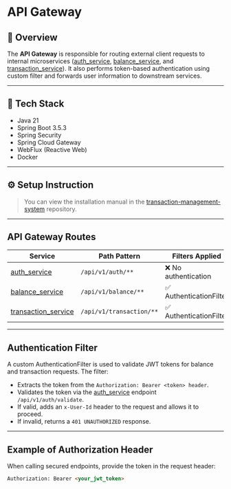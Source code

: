 # API Gateway

## 📜 Overview


The **API Gateway** is responsible for routing external client requests to internal microservices ([auth_service](https://github.com/Asadjon/auth_service.git), [balance_service](https://github.com/Asadjon/balance_service.git), and [transaction_service](https://github.com/Asadjon/transaction_service.git)). It also performs token-based authentication using custom filter and forwards user information to downstream services.

---

## 🚀 Tech Stack

- Java 21
- Spring Boot 3.5.3
- Spring Security
- Spring Cloud Gateway
- WebFlux (Reactive Web)
- Docker

---

## ⚙️ Setup Instruction
> You can view the installation manual in the [transaction-management-system](https://github.com/Asadjon/transaction-management-system/blob/master/README.md) repository.

---

## API Gateway Routes

| Service                                                                   | Path Pattern             | Filters Applied        |
|---------------------------------------------------------------------------|--------------------------|------------------------|
| [auth_service](https://github.com/Asadjon/auth_service.git)               | `/api/v1/auth/**`        | ❌ No authentication    |
| [balance_service](https://github.com/Asadjon/balance_service.git)         | `/api/v1/balance/**`     | ✅ AuthenticationFilter |
| [transaction_service](https://github.com/Asadjon/transaction_service.git) | `/api/v1/transaction/**` | ✅ AuthenticationFilter |


---

## Authentication Filter
A custom AuthenticationFilter is used to validate JWT tokens for balance and transaction requests. The filter:

- Extracts the token from the `Authorization: Bearer <token> header`.
- Validates the token via the [auth_service](https://github.com/Asadjon/auth_service.git) endpoint `/api/v1/auth/validate`.
- If valid, adds an `x-User-Id` header to the request and allows it to proceed.
- If invalid, returns a `401 UNAUTHORIZED` response.

---

## Example of Authorization Header
When calling secured endpoints, provide the token in the request header:
```html
Authorization: Bearer <your_jwt_token>
```
